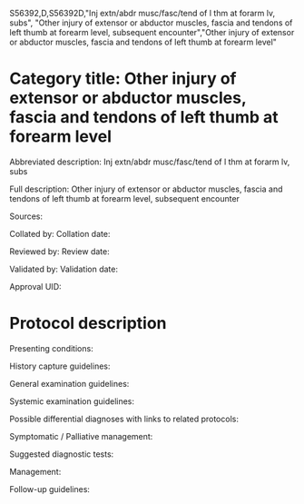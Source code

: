 S56392,D,S56392D,"Inj extn/abdr musc/fasc/tend of l thm at forarm lv, subs", "Other injury of extensor or abductor muscles, fascia and tendons of left thumb at forearm level, subsequent encounter","Other injury of extensor or abductor muscles, fascia and tendons of left thumb at forearm level"
# Category title: Other injury of extensor or abductor muscles, fascia and tendons of left thumb at forearm level

Abbreviated description: Inj extn/abdr musc/fasc/tend of l thm at forarm lv, subs

Full description: Other injury of extensor or abductor muscles, fascia and tendons of left thumb at forearm level, subsequent encounter

Sources:

Collated by:
Collation date:

Reviewed by:
Review date:

Validated by:
Validation date:

Approval UID:

# Protocol description

Presenting conditions:

History capture guidelines:

General examination guidelines:

Systemic examination guidelines:

Possible differential diagnoses with links to related protocols:

Symptomatic / Palliative management:

Suggested diagnostic tests:

Management:

Follow-up guidelines:

